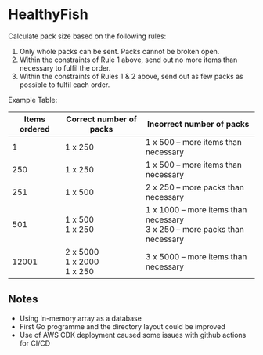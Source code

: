 # HealthyFish

Calculate pack size based on the following rules:
1. Only whole packs can be sent. Packs cannot be broken open.
2. Within the constraints of Rule 1 above, send out no more items than necessary to fulfil the order.
3. Within the constraints of Rules 1 & 2 above, send out as few packs as possible to fulfil each order.

Example Table:
  
| Items ordered        | Correct number of packs           | Incorrect number of packs  |
| ------------- |-------------| -----|
| 1      | 1 x 250 | 1 x 500 – more items than necessary |
| 250      | 1 x 250      |   1 x 500 – more items than necessary |
| 251 | 1 x 500      |    2 x 250 – more packs than necessary |
| 501 | 1 x 500 <br /> 1 x 250    |    1 x 1000 – more items than necessary <br /> 3 x 250 – more packs than necessary |
| 12001 | 2 x 5000 <br /> 1 x 2000 <br /> 1 x 250      |    3 x 5000 – more items than necessary |

## Notes

- Using in-memory array as a database 
- First Go programme and the directory layout could be improved
- Use of AWS CDK deployment caused some issues with github actions for CI/CD
